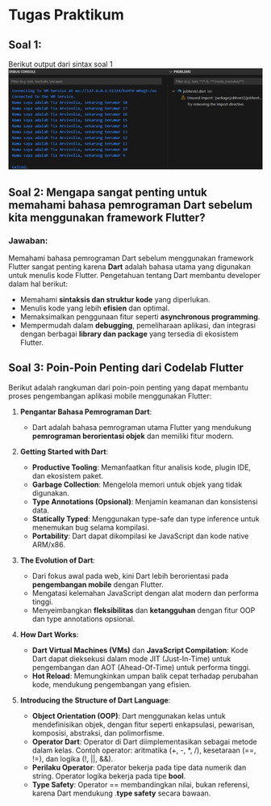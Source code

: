 # Tugas Praktikum

## Soal 1: 
Berikut output dari sintax soal 1
![Output Soal 1](outputsoal1.png)

## Soal 2: Mengapa sangat penting untuk memahami bahasa pemrograman Dart sebelum kita menggunakan framework Flutter?

### Jawaban:
Memahami bahasa pemrograman Dart sebelum menggunakan framework Flutter sangat penting karena **Dart** adalah bahasa utama yang digunakan untuk menulis kode Flutter. Pengetahuan tentang Dart membantu developer dalam hal berikut:
- Memahami **sintaksis dan struktur kode** yang diperlukan.
- Menulis kode yang lebih **efisien** dan optimal.
- Memaksimalkan penggunaan fitur seperti **asynchronous programming**.
- Mempermudah dalam **debugging**, pemeliharaan aplikasi, dan integrasi dengan berbagai **library dan package** yang tersedia di ekosistem Flutter.

## Soal 3: Poin-Poin Penting dari Codelab Flutter

Berikut adalah rangkuman dari poin-poin penting yang dapat membantu proses pengembangan aplikasi mobile menggunakan Flutter:

1. **Pengantar Bahasa Pemrograman Dart**: 
   - Dart adalah bahasa pemrograman utama Flutter yang mendukung **pemrograman berorientasi objek** dan memiliki fitur modern.

2. **Getting Started with Dart**:
   - **Productive Tooling**: Memanfaatkan fitur analisis kode, plugin IDE, dan ekosistem paket.
   - **Garbage Collection**: Mengelola memori untuk objek yang tidak digunakan.
   - **Type Annotations (Opsional)**: Menjamin keamanan dan konsistensi data.
   - **Statically Typed**: Menggunakan type-safe dan type inference untuk menemukan bug selama kompilasi.
   - **Portability**: Dart dapat dikompilasi ke JavaScript dan kode native ARM/x86.

3. **The Evolution of Dart**:
   - Dari fokus awal pada web, kini Dart lebih berorientasi pada **pengembangan mobile** dengan Flutter.
   - Mengatasi kelemahan JavaScript dengan alat modern dan performa tinggi.
   - Menyeimbangkan **fleksibilitas** dan **ketangguhan** dengan fitur OOP dan type annotations opsional.

4. **How Dart Works**:
   - **Dart Virtual Machines (VMs)** dan **JavaScript Compilation**: Kode Dart dapat dieksekusi dalam mode JIT (Just-In-Time) untuk pengembangan dan AOT (Ahead-Of-Time) untuk performa tinggi.
   - **Hot Reload**: Memungkinkan umpan balik cepat terhadap perubahan kode, mendukung pengembangan yang efisien.

5. **Introducing the Structure of Dart Language**:
   - **Object Orientation (OOP)**: Dart menggunakan kelas untuk mendefinisikan objek, dengan fitur seperti enkapsulasi, pewarisan, komposisi, abstraksi, dan polimorfisme.
   - **Operator Dart**: Operator di Dart diimplementasikan sebagai metode dalam kelas. Contoh operator: aritmatika (+, -, *, /), kesetaraan (==, !=), dan logika (!, ||, &&).
   - **Perilaku Operator**: Operator bekerja pada tipe data numerik dan string. Operator logika bekerja pada tipe **bool**.
   - **Type Safety**: Operator == membandingkan nilai, bukan referensi, karena Dart mendukung .**type safety** secara bawaan.
